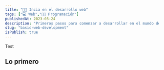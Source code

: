 ```yaml
---
title: "👩‍💻 Incia en el desarrollo web"
tags: ["💻 Web","👩‍💻 Programación"]
publishedAt: 2023-05-24
description: "Primeros pasos para comenzar a desarrollar en el mundo del web"
slug: "basic-web-development"
isPublish: true
---
```

Test
## Lo primero